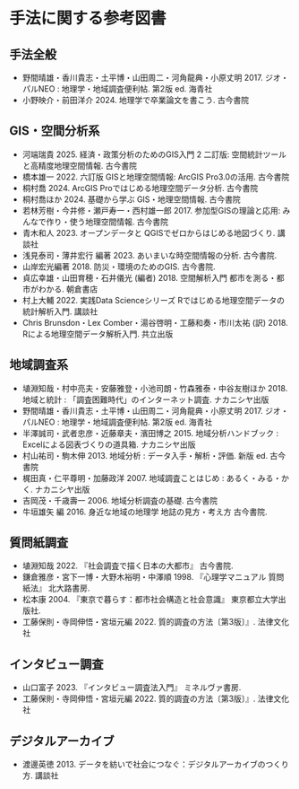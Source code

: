 # 手法に関する参考図書

## 手法全般
- 野間晴雄・香川貴志・土平博・山田周二・河角龍典・小原丈明  2017. ジオ・パルNEO : 地理学・地域調査便利帖. 第2版 ed. 海青社
- 小野映介・前田洋介 2024. 地理学で卒業論文を書こう. 古今書院

## GIS・空間分析系
- 河端瑞貴 2025. 経済・政策分析のためのGIS入門 2 二訂版: 空間統計ツールと高精度地理空間情報. 古今書院
- 橋本雄一 2022. 六訂版 GISと地理空間情報: ArcGIS Pro3.0の活用. 古今書院
- 桐村喬 2024. ArcGIS Proではじめる地理空間データ分析. 古今書院
- 桐村喬ほか 2024. 基礎から学ぶ GIS・地理空間情報. 古今書院
- 若林芳樹・今井修・瀬戸寿一・西村雄一郎 2017. 参加型GISの理論と応用: みんなで作り・使う地理空間情報. 古今書院
- 青木和人 2023. オープンデータと QGISでゼロからはじめる地図づくり. 講談社
- 浅見泰司・薄井宏行 編著 2023. あいまいな時空間情報の分析. 古今書院.
- 山岸宏光編著 2018. 防災・環境のためのGIS. 古今書院.
- 貞広幸雄・山田育穂・石井儀光 (編者) 2018. 空間解析入門 都市を測る・都市がわかる. 朝倉書店
- 村上大輔 2022. 実践Data Scienceシリーズ Rではじめる地理空間データの統計解析入門. 講談社
- Chris Brunsdon・Lex Comber・湯谷啓明・工藤和奏・市川太祐 (訳)  2018. Rによる地理空間データ解析入門. 共立出版

## 地域調査系
- 埴淵知哉・村中亮夫・安藤雅登・小池司朗・竹森雅泰・中谷友樹ほか 2018. 地域と統計 : 「調査困難時代」のインターネット調査. ナカニシヤ出版
- 野間晴雄・香川貴志・土平博・山田周二・河角龍典・小原丈明  2017. ジオ・パルNEO : 地理学・地域調査便利帖. 第2版 ed. 海青社
- 半澤誠司・武者忠彦・近藤章夫・濱田博之 2015. 地域分析ハンドブック : Excelによる図表づくりの道具箱. ナカニシヤ出版
- 村山祐司・駒木伸 2013. 地域分析 : データ入手・解析・評価. 新版 ed. 古今書院
- 梶田真・仁平尊明・加藤政洋 2007. 地域調査ことはじめ : あるく・みる・かく. ナカニシヤ出版
- 吉岡茂・千歳壽一 2006. 地域分析調査の基礎. 古今書院
- 牛垣雄矢 編 2016. 身近な地域の地理学 地誌の見方・考え方 古今書院.

## 質問紙調査
- 埴淵知哉 2022. 『社会調査で描く日本の大都市』 古今書院.
- 鎌倉雅彦・宮下一博・大野木裕明・中澤順 1998. 『心理学マニュアル 質問紙法』 北大路書房.
- 松本康 2004. 『東京で暮らす：都市社会構造と社会意識』 東京都立大学出版社.
- 工藤保則・寺岡伸悟・宮垣元編 2022. 質的調査の方法〔第3版〕』. 法律文化社

## インタビュー調査
- 山口富子 2023. 『インタビュー調査法入門』 ミネルヴァ書房.
- 工藤保則・寺岡伸悟・宮垣元編 2022. 質的調査の方法〔第3版〕』. 法律文化社

## デジタルアーカイブ
- 渡邊英徳 2013. データを紡いで社会につなぐ：デジタルアーカイブのつくり方. 講談社
